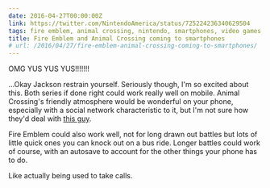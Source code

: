 ```yaml
---
date: 2016-04-27T00:00:00Z
link: https://twitter.com/NintendoAmerica/status/725224236340629504
tags: fire emblem, animal crossing, nintendo, smartphones, video games, gaming
title: Fire Emblem and Animal Crossing coming to smartphones
# url: /2016/04/27/fire-emblem-animal-crossing-coming-to-smartphones/
---
```


OMG YUS YUS YUS!!!!!!!

...Okay Jackson restrain yourself. Seriously though, I'm so excited about this. Both series if done right could work really well on mobile. Animal Crossing's friendly atmosphere would be wonderful on your phone, especially with a social network characteristic to it, but I'm not sure how they'd deal with [this guy](http://animalcrossing.wikia.com/wiki/Resetti). 

Fire Emblem could also work well, not for long drawn out battles but lots of little quick ones you can knock out on a bus ride. Longer battles could work of course, with an autosave to account for the other things your phone has to do. 

Like actually being used to take calls.